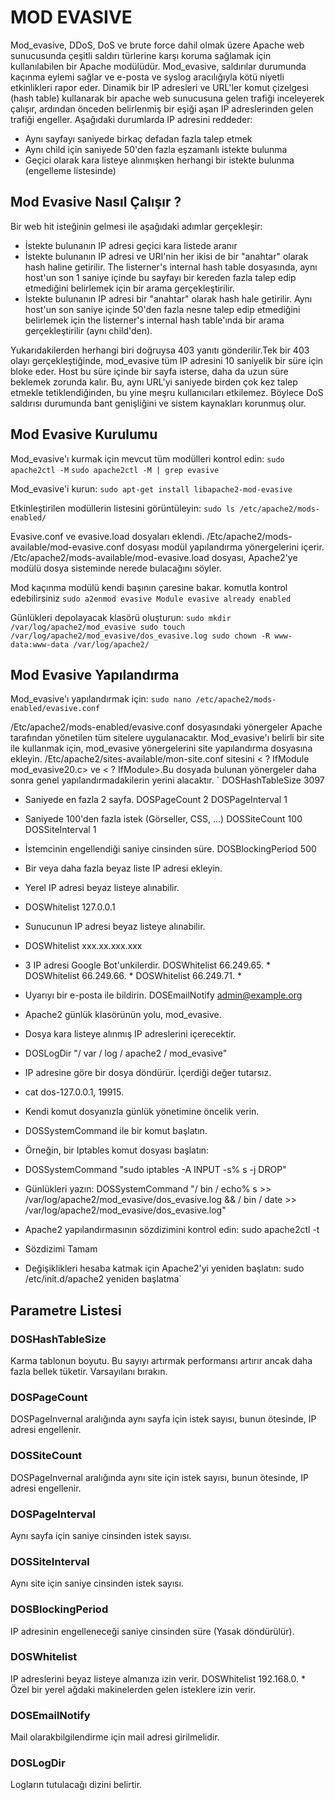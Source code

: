 

# MOD EVASIVE

Mod_evasive, DDoS, DoS ve brute force dahil olmak üzere Apache web sunucusunda çeşitli saldırı türlerine karşı koruma sağlamak için kullanılabilen bir Apache modülüdür. Mod_evasive, saldırılar durumunda kaçınma eylemi sağlar ve e-posta ve syslog aracılığıyla kötü niyetli etkinlikleri rapor eder. Dinamik bir IP adresleri ve URL'ler komut çizelgesi (hash table) kullanarak bir apache web sunucusuna gelen trafiği inceleyerek çalışır, ardından önceden belirlenmiş bir eşiği aşan IP adreslerinden gelen trafiği engeller. Aşağıdaki durumlarda IP adresini reddeder:
- Aynı sayfayı saniyede birkaç defadan fazla talep etmek
- Aynı child için saniyede 50'den fazla eşzamanlı istekte bulunma
- Geçici olarak kara listeye alınmışken herhangi bir istekte bulunma (engelleme listesinde)

## Mod Evasive Nasıl Çalışır ?
Bir web hit isteğinin gelmesi ile aşağıdaki adımlar gerçekleşir:
- İstekte bulunanın IP adresi geçici kara listede aranır
- İstekte bulunanın IP adresi ve URI'nin her ikisi de bir "anahtar" olarak hash haline getirilir. The listerner's internal hash table dosyasında, aynı host'un son 1 saniye içinde bu sayfayı bir kereden fazla talep edip etmediğini belirlemek için bir arama gerçekleştirilir.
- İstekte bulunanın IP adresi bir "anahtar" olarak hash hale getirilir. Aynı host'un son saniye içinde 50'den fazla nesne talep edip etmediğini belirlemek için the listerner's internal hash table'ında bir arama gerçekleştirilir (aynı child'den).

Yukarıdakilerden herhangi biri doğruysa 403 yanıtı gönderilir.Tek bir 403 olayı gerçekleştiğinde, mod_evasive tüm IP adresini 10 saniyelik bir süre için bloke eder. Host bu süre içinde bir sayfa isterse, daha da uzun süre beklemek zorunda kalır. Bu, aynı URL'yi saniyede birden çok kez talep etmekle tetiklendiğinden, bu yine meşru kullanıcıları etkilemez. Böylece DoS saldırısı durumunda bant genişliğini ve sistem kaynakları korunmuş olur. 

## Mod Evasive Kurulumu
Mod_evasive'ı kurmak için mevcut tüm modülleri kontrol edin:
`sudo apache2ctl -M`
`sudo apache2ctl -M | grep evasive `

Mod_evasive'i kurun:
`sudo apt-get install libapache2-mod-evasive`

Etkinleştirilen modüllerin listesini görüntüleyin:
`sudo ls /etc/apache2/mods-enabled/`

Evasive.conf ve evasive.load dosyaları eklendi. /Etc/apache2/mods-available/mod-evasive.conf dosyası modül yapılandırma yönergelerini içerir. /Etc/apache2/mods-available/mod-evasive.load dosyası, Apache2'ye modülü dosya sisteminde nerede bulacağını söyler.

Mod kaçınma modülü kendi başının çaresine bakar. komutla kontrol edebilirsiniz
`sudo a2enmod evasive
Module evasive already enabled`

Günlükleri depolayacak klasörü oluşturun:
`sudo mkdir /var/log/apache2/mod_evasive
sudo touch /var/log/apache2/mod_evasive/dos_evasive.log
sudo chown -R www-data:www-data /var/log/apache2/`

## Mod Evasive Yapılandırma
Mod_evasive'ı yapılandırmak için:
 `sudo nano /etc/apache2/mods-enabled/evasive.conf`
 
/Etc/apache2/mods-enabled/evasive.conf dosyasındaki yönergeler Apache tarafından yönetilen tüm sitelere uygulanacaktır. Mod_evasive'ı belirli bir site ile kullanmak için, mod_evasive yönergelerini site yapılandırma dosyasına ekleyin. /Etc/apache2/sites-available/mon-site.conf sitesini < ? IfModule mod_evasive20.c> ve < ? IfModule>.Bu dosyada bulunan yönergeler daha sonra genel yapılandırmadakilerin yerini alacaktır.
 `<IfModule mod_evasive20.c>
 DOSHashTableSize 3097
 
- Saniyede en fazla 2 sayfa.
 DOSPageCount 2
 DOSPageInterval 1
 
- Saniyede 100'den fazla istek (Görseller, CSS, ...)
 DOSSiteCount 100
 DOSSiteInterval 1
 
- İstemcinin engellendiği saniye cinsinden süre.
 DOSBlockingPeriod 500
 
- Bir veya daha fazla beyaz liste IP adresi ekleyin.
- Yerel IP adresi beyaz listeye alınabilir.
- DOSWhitelist 127.0.0.1
- Sunucunun IP adresi beyaz listeye alınabilir.
- DOSWhitelist xxx.xx.xxx.xxx
- 3 IP adresi Google Bot'unkilerdir.
 DOSWhitelist 66.249.65. *
 DOSWhitelist 66.249.66. *
 DOSWhitelist 66.249.71. *
 
- Uyarıyı bir e-posta ile bildirin.
 DOSEmailNotify admin@example.org
 
- Apache2 günlük klasörünün yolu, mod_evasive.
- Dosya kara listeye alınmış IP adreslerini içerecektir.
- DOSLogDir "/ var / log / apache2 / mod_evasive"
- IP adresine göre bir dosya döndürür. İçerdiği değer tutarsız.
- cat dos-127.0.0.1, 19915. 
- Kendi komut dosyanızla günlük yönetimine öncelik verin.
 
- DOSSystemCommand ile bir komut başlatın.
- Örneğin, bir Iptables komut dosyası başlatın:
- DOSSystemCommand "sudo iptables -A INPUT -s% s -j DROP"
- Günlükleri yazın:
 DOSSystemCommand "/ bin / echo% s >> /var/log/apache2/mod_evasive/dos_evasive.log && / bin / date >> /var/log/apache2/mod_evasive/dos_evasive.log"
</IfModule>

- Apache2 yapılandırmasının sözdizimini kontrol edin:
sudo apache2ctl -t
- Sözdizimi Tamam

- Değişiklikleri hesaba katmak için Apache2'yi yeniden başlatın:
sudo /etc/init.d/apache2 yeniden başlatma`

## Parametre Listesi
### DOSHashTableSize
Karma tablonun boyutu.
Bu sayıyı artırmak performansı artırır ancak daha fazla bellek tüketir.
Varsayılanı bırakın.

### DOSPageCount
DOSPageInvernal aralığında aynı sayfa için istek sayısı, bunun ötesinde, IP adresi engellenir.

### DOSSiteCount
DOSPageInvernal aralığında aynı site için istek sayısı, bunun ötesinde, IP adresi engellenir.

### DOSPageInterval
Aynı sayfa için saniye cinsinden istek sayısı.

### DOSSiteInterval
Aynı site için saniye cinsinden istek sayısı.

### DOSBlockingPeriod
IP adresinin engelleneceği saniye cinsinden süre (Yasak döndürülür).

### DOSWhitelist
IP adreslerini beyaz listeye almanıza izin verir.
DOSWhitelist 192.168.0. * Özel bir yerel ağdaki makinelerden gelen isteklere izin verir.

### DOSEmailNotify
Mail olarakbilgilendirme için mail adresi girilmelidir.

### DOSLogDir
Logların tutulacağı dizini belirtir.


